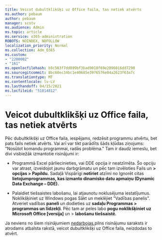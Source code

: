 ```yaml
---
title: Veicot dubultklikšķi uz Office faila, tas netiek atvērts
ms.author: pebaum
author: pebaum
manager: scotv
ms.audience: Admin
ms.topic: article
ms.service: o365-administration
ROBOTS: NOINDEX, NOFOLLOW
localization_priority: Normal
ms.collection: Adm_O365
ms.custom:
- "2200002"
- "161"
ms.openlocfilehash: b9c563f7dd099bf3bad9018f69e2096816dd7290
ms.sourcegitcommit: 8bc60ec34bc1e40685e3976576e04a2623f63a7c
ms.translationtype: MT
ms.contentlocale: lv-LV
ms.lasthandoff: 04/15/2021
ms.locfileid: "51814812"
---
```

# <a name="double-clicking-an-office-file-fails-to-open-it"></a>Veicot dubultklikšķi uz Office faila, tas netiek atvērts

Pēc dubultklikšķi uz Office faila, iespējams, redzēsit programmu atvērtu, bet pats fails netiek atvērts. Vai arī var tikt parādīts šāds kļūdas ziņojums: "Nosūtot komandu programmai, radās problēma." Tam ir daudz iemeslu, bet divi visbiežāk izmantotie risinājumi ir:

- Programmā Excel pārliecinieties, vai DDE opcija ir neatzīmēta. Šo opciju var atrast, izveidojot jaunu darbgrāmatu un pēc tam izvēloties Fails un **> opcijas > Papildu.** Sadaļā Vispārīgi **notīriet** atzīmi no Ignorēt citas **lietojumprogrammas, kas izmanto dinamisko datu apmaiņu (Dynamic Data Exchange – DDE).**

- Palaidiet tiešsaistes labošanu, lai atjaunotu noklusējuma iestatījumus. Noklikšķiniet uz Windows pogas Sākt un meklējiet "Vadības panelis". Atveriet vadības **paneli** un dodieties uz **sadaļu Programmas > programmas un līdzekļi**. Pēc tam ar peles labo **pogu noklikšķiniet uz Microsoft Office [versija]** un > **labošanu tiešsaistē.**

Ja neviens no šiem risinājumiem [nedarbojas,](https://support.office.com/article/Double-clicking-an-Office-file-fails-to-open-it-1e9c0ad9-34c8-4440-a42e-d30186b29ed6)pilns risinājumu saraksts ir atrodams atbalsta rakstā, veicot dubultklikšķi uz Office faila, neizdodas to atvērt.
